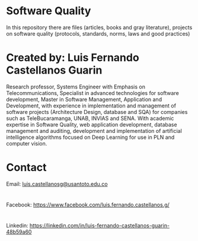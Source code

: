 # Software Quality

In this repository there are files (articles, books and gray literature), projects on software quality (protocols, standards, norms, laws and good practices)

# Created by: Luis Fernando Castellanos Guarin
Research professor, Systems Engineer with Emphasis on Telecommunications, Specialist in advanced technologies for software development, Master in Software Management, Application and Development, with experience in implementation and management of software projects (Architecture Design, database and SQA) for companies such as TeleBucaramanga, UNAB, INVIAS and SENA. With academic expertise in Software Quality, web application development, database management and auditing, development and implementation of artificial intelligence algorithms focused on Deep Learning for use in PLN and computer vision.

# Contact 
Email: luis.castellanosg@usantoto.edu.co
#
Facebook: https://www.facebook.com/luis.fernando.castellanos.g/
#
Linkedin: https://linkedin.com/in/luis-fernando-castellanos-guarin-48b59a60 
